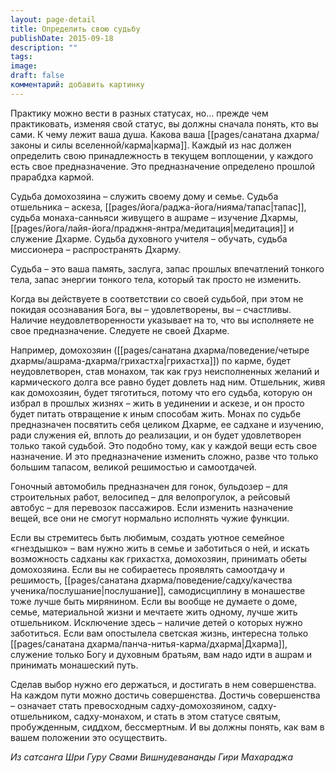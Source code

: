 ```yaml
---
layout: page-detail
title: Определить свою судьбу
publishDate: 2015-09-18
description: ""
tags: 
image: 
draft: false
комментарий: добавить картинку
---
```


Практику можно вести в разных статусах, но… прежде чем практиковать, изменяя свой статус, вы должны сначала понять, кто вы сами. К чему лежит ваша душа. Какова ваша [[pages/санатана дхарма/законы и силы вселенной/карма|карма]]. Каждый из нас должен определить свою принадлежность в текущем воплощении, у каждого есть свое предназначение. Это предназначение определено прошлой прарабдха кармой.

Судьба домохозяина – служить своему дому и семье. Судьба отшельника – аскеза, [[pages/йога/раджа-йога/нияма/тапас|тапас]], судьба монаха-санньяси живущего в ашраме – изучение Дхармы, [[pages/йога/лайя-йога/праджня-янтра/медитация|медитация]] и служение Дхарме. Судьба духовного учителя – обучать, судьба миссионера – распространять Дхарму.

Судьба – это ваша память, заслуга, запас прошлых впечатлений тонкого тела, запас энергии тонкого тела, который так просто не изменить.

Когда вы действуете в соответствии со своей судьбой, при этом не покидая осознавания Бога, вы – удовлетворены, вы – счастливы. Наличие неудовлетворенности указывает на то, что вы исполняете не свое предназначение. Следуете не своей Дхарме.

Например, домохозяин ([[pages/санатана дхарма/поведение/четыре дхармы/ашрама-дхарма/грихастха|грихастха]]) по карме, будет неудовлетворен, став монахом, так как груз неисполненных желаний и кармического долга все равно будет довлеть над ним. Отшельник, живя как домохозяин, будет тяготиться, потому что его судьба, которую он избрал в прошлых жизнях – жить в уединении и аскезе, и он просто будет питать отвращение к иным способам жить. Монах по судьбе предназначен посвятить себя целиком Дхарме, ее садхане и изучению, ради служения ей, вплоть до реализации, и он будет удовлетворен только такой судьбой. Это подобно тому, как у каждой вещи есть свое назначение. И это предназначение изменить сложно, разве что только большим тапасом, великой решимостью и самоотдачей.

Гоночный автомобиль предназначен для гонок, бульдозер – для строительных работ, велосипед – для велопрогулок, а рейсовый автобус – для перевозок пассажиров. Если изменить назначение вещей, все они не смогут нормально исполнять чужие функции.

Если вы стремитесь быть любимым, создать уютное семейное «гнездышко» – вам нужно жить в семье и заботиться о ней, и искать возможность садханы как грихастха, домохозяин, принимать обеты домохозяина. Если вы не собираетесь проявлять самоотдачу и решимость, [[pages/санатана дхарма/поведение/садху/качества ученика/послушание|послушание]], самодисциплину в монашестве тоже лучше быть мирянином. Если вы вообще не думаете о доме, семье, материальной жизни и мечтаете жить одному, лучше жить отшельником. Исключение здесь – наличие детей о которых нужно заботиться. Если вам опостылела светская жизнь, интересна только [[pages/санатана дхарма/панча-нитья-карма/дхарма|Дхарма]], служение только Богу и духовным братьям, вам надо идти в ашрам и принимать монашеский путь.

Сделав выбор нужно его держаться, и достигать в нем совершенства. На каждом пути можно достичь совершенства. Достичь совершенства – означает стать превосходным садху-домохозяином, садху-отшельником, садху-монахом, и стать в этом статусе святым, пробужденным, сиддхом, бессмертным. И вы должны понять, как вам в вашем положении это осуществить.

*Из сатсанга Шри Гуру Свами Вишнудевананды Гири Махараджа*

